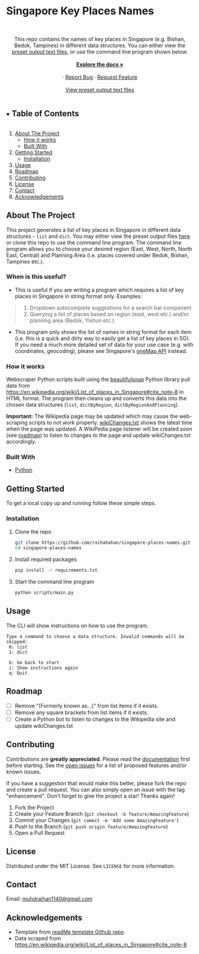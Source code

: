 <!--
*** Thanks for checking out the Best-README-Template. If you have a suggestion
*** that would make this better, please fork the repo and create a pull request
*** or simply open an issue with the tag "enhancement".
*** Thanks again! Now go create something AMAZING! :D
***
***
***
*** To avoid retyping too much info. Do a search and replace for the following:
*** raihahahan, singapore-places-names, twitter_handle, muhdraihan1140@gmail.com, Singapore Key Places Names, This repo contains the names of key places in Singapore (e.g. Bishan, Bedok, Tampines) in different data structures. You can either view the output text files, or use the command line program shown below.
-->



<!-- PROJECT SHIELDS -->
<!--
*** I'm using markdown "reference style" links for readability.
*** Reference links are enclosed in brackets [ ] instead of parentheses ( ).
*** See the bottom of this document for the declaration of the reference variables
*** for contributors-url, forks-url, etc. This is an optional, concise syntax you may use.
*** https://www.markdownguide.org/basic-syntax/#reference-style-links
-->
<!-- [![Contributors][contributors-shield]][contributors-url]
[![Forks][forks-shield]][forks-url]
[![Stargazers][stars-shield]][stars-url]
[![Issues][issues-shield]][issues-url]
[![MIT License][license-shield]][license-url]
[![LinkedIn][linkedin-shield]][linkedin-url] -->
# Singapore Key Places Names

<!-- PROJECT LOGO -->
<br />
<p align="center">
<!--   <a href="https://github.com/raihahahan/singapore-places-names">
    <img src="images/logo.png" alt="Logo" width="80" height="80">
  </a> -->
<!-- 
  <h3 align="center">Singapore Key Places Names</h3> -->

  <p align="center">
    This repo contains the names of key places in Singapore (e.g. Bishan, Bedok, Tampines) in different data structures. You can either view the <a href="https://github.com/raihahahan/singapore-places-names/tree/main/output">preset output text files</a>, or use the command line program shown below.
    <br />
<!--     <a href="https://github.com/raihahahan/README-Wiki-Test/blob/5266dedebfd1251f7069f614e8bd39a178437c77/Green%20App/Wiki.md"><strong>Wiki »</strong></a>
    <br /> -->
    <br>
    <a href="https://github.com/raihahahan/singapore-places-names/blob/main/documentation.md"><strong> Explore the docs »</strong></a>
    <br/>
    <br />
<!--     <a href="https://github.com/raihahahan/singapore-places-names">View Demo</a>  TODO-->
    ·
    <a href="https://github.com/raihahahan/singapore-places-names/issues">Report Bug</a>
    ·
    <a href="https://github.com/raihahahan/singapore-places-names/issues">Request Feature</a>
      <br/>
      <br/>
    <a href="https://github.com/raihahahan/singapore-places-names/tree/main/output">View preset output text files</a>
  </p>
</p>

<!-- TABLE OF CONTENTS -->
<details open="open">
  <summary><h2 style="display: inline-block">Table of Contents</h2></summary>
  <ol>
    <li>
      <a href="#about-the-project">About The Project</a>
      <ul>
        <li><a href="#how-it-works">How it works</a></li>
        <li><a href="#built-with">Built With</a></li>
      </ul>
    </li>
    <li>
      <a href="#getting-started">Getting Started</a>
      <ul>
<!--         <li><a href="#prerequisites">Prerequisites</a></li> -->
        <li><a href="#installation">Installation</a></li>
      </ul>
    </li>
    <li><a href="#usage">Usage</a></li>
    <li><a href="#roadmap">Roadmap</a></li>
    <li><a href="#contributing">Contributing</a></li>
    <li><a href="#license">License</a></li>
    <li><a href="#contact">Contact</a></li>
    <li><a href="#acknowledgements">Acknowledgements</a></li>
  </ol>
</details>


<!-- ABOUT THE PROJECT -->
## About The Project
<!-- [![Product Name Screen Shot][product-screenshot]](https://example.com) -->
This project generates a list of key places in Singapore in different data structures - `list` and `dict`. You may either view the preset output files [here](https://github.com/raihahahan/singapore-places-names/tree/main/output) or clone this repo to use the command line program. The command line program allows you to choose your desired region (East, West, North, North East, Central) and Planning Area (i.e. places covered under Bedok, Bishan, Tampines etc.). 

### When is this useful?

- This is useful if you are writing a program which requires a list of key places in Singapore in string format only. Examples:
> 1. Dropdown autocomplete suggestions for a search bar component
> 2. Querying a list of places based on region (east, west etc.) and/or planning area (Bedok, Yishun etc.)
- This program only shows the list of names in string format for each item (i.e. this is a quick and dirty way to easily get a list of key places in SG). If you need a much more detailed set of data for your use case (e.g. with coordinates, geocoding), please see Singapore's [oneMap API](https://www.onemap.gov.sg/docs/) instead.

### How it works
Webscraper Python scripts built using the [beautifulsoup](https://www.crummy.com/software/BeautifulSoup/bs4/doc/) Python library pull data from https://en.wikipedia.org/wiki/List_of_places_in_Singapore#cite_note-8 in HTML format. The program then cleans up and converts this data into the chosen data structures (`list`, `dictByRegion`, `dictByRegionAndPlanning`).

**Important:** The Wikipedia page may be updated which may cause the web-scraping scripts to not work properly. [wikiChanges.txt](https://github.com/raihahahan/singapore-places-names/blob/main/wikiChanges.txt) shows the latest time when the page was updated. A WikiPedia page listener will be created soon (see [roadmap](#roadmap)) to listen to changes to the page and update wikiChanges.txt accordingly.

### Built With

* [Python](https://www.python.org/)

<!-- GETTING STARTED -->
## Getting Started

To get a local copy up and running follow these simple steps.

<!-- ### Prerequisites -->

### Installation

1. Clone the repo
   ```sh
   git clone https://github.com/raihahahan/singapore-places-names.git
   cd singapore-places-names
   ```
2. Install required packages
   ```sh
   pip install -r requirements.txt
   ```
3. Start the command line program
   ```sh
   python scripts/main.py
   ```

<!-- USAGE EXAMPLES -->
## Usage
The CLI will show instructions on how to use the program.
   ```
   Type a command to choose a data structure. Invalid commands will be skipped:
    0: list
    1: dict

    b: Go back to start
    i: Show instructions again
    q: Quit
   ```


<!-- ROADMAP -->
## Roadmap
- [ ] Remove "(Formerly known as...)" from list items if it exists.
- [ ] Remove any square brackets from list items if it exists.
- [ ] Create a Python bot to listen to changes to the Wikipedia site and update wikiChanges.txt

<!-- CONTRIBUTING -->
## Contributing

Contributions are **greatly appreciated**. Please read the [documentation](https://github.com/raihahahan/singapore-places-names/blob/main/documentation.md) first before starting. See the [open issues](https://github.com/raihahahan/singapore-places-names/issues) for a list of proposed features and/or known issues.

If you have a suggestion that would make this better, please fork the repo and create a pull request. You can also simply open an issue with the tag "enhancement". Don't forget to give the project a star! Thanks again!

1. Fork the Project
2. Create your Feature Branch (`git checkout -b feature/AmazingFeature`)
3. Commit your Changes (`git commit -m 'Add some AmazingFeature'`)
4. Push to the Branch (`git push origin feature/AmazingFeature`)
5. Open a Pull Request

<!-- LICENSE -->
## License

Distributed under the MIT License. See `LICENSE` for more information.

<!-- CONTACT -->
## Contact

Email: muhdraihan1140@gmail.com

<!-- Project Link: [https://github.com/raihahahan/singapore-places-names](https://github.com/raihahahan/singapore-places-names) -->


<!-- ACKNOWLEDGEMENTS -->
## Acknowledgements

* Template from [readMe template Github repo](https://github.com/othneildrew/Best-README-Template/blob/master/README.md)
* Data scraped from https://en.wikipedia.org/wiki/List_of_places_in_Singapore#cite_note-8

<!-- MARKDOWN LINKS & IMAGES -->
<!-- https://www.markdownguide.org/basic-syntax/#reference-style-links -->
[contributors-shield]: https://img.shields.io/github/contributors/raihahahan/repo.svg?style=for-the-badge
[contributors-url]: https://github.com/raihahahan/repo/graphs/contributors
[forks-shield]: https://img.shields.io/github/forks/raihahahan/repo.svg?style=for-the-badge
[forks-url]: https://github.com/raihahahan/repo/network/members
[stars-shield]: https://img.shields.io/github/stars/raihahahan/repo.svg?style=for-the-badge
[stars-url]: https://github.com/raihahahan/repo/stargazers
[issues-shield]: https://img.shields.io/github/issues/raihahahan/repo.svg?style=for-the-badge
[issues-url]: https://github.com/raihahahan/repo/issues
[license-shield]: https://img.shields.io/github/license/raihahahan/repo.svg?style=for-the-badge
[license-url]: https://github.com/raihahahan/repo/blob/master/LICENSE.txt
[linkedin-shield]: https://img.shields.io/badge/-LinkedIn-black.svg?style=for-the-badge&logo=linkedin&colorB=555
[linkedin-url]: https://linkedin.com/in/raihahahan
